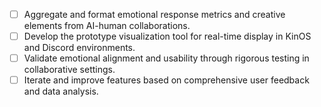 - [ ] Aggregate and format emotional response metrics and creative elements from AI-human collaborations.
- [ ] Develop the prototype visualization tool for real-time display in KinOS and Discord environments.
- [ ] Validate emotional alignment and usability through rigorous testing in collaborative settings.
- [ ] Iterate and improve features based on comprehensive user feedback and data analysis.